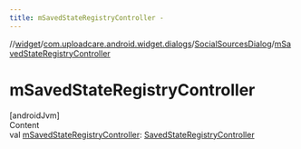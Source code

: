 ```yaml
---
title: mSavedStateRegistryController -
---
```

//[widget](../../index.md)/[com.uploadcare.android.widget.dialogs](../index.md)/[SocialSourcesDialog](index.md)/[mSavedStateRegistryController](m-saved-state-registry-controller.md)



# mSavedStateRegistryController  
[androidJvm]  
Content  
val [mSavedStateRegistryController](m-saved-state-registry-controller.md): [SavedStateRegistryController](https://developer.android.com/reference/kotlin/androidx/savedstate/SavedStateRegistryController.html)  



